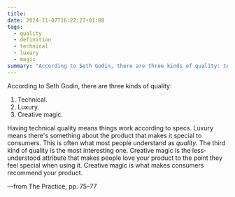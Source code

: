 ```yaml
---
title: 
date: 2024-11-07T16:22:27+01:00
tags:
  - quality
  - definition
  - technical
  - luxury
  - magic
summary: "According to Seth Godin, there are three kinds of quality: technical, luxury, and creative magic."
---
```

According to Seth Godin, there are three kinds of quality:

1. Technical.
2. Luxury.
3. Creative magic.

Having technical quality means things work according to specs. Luxury means there's something about the product that makes it special to consumers. This is often what most people understand as *quality*. The third kind of quality is the most interesting one. Creative magic is the less-understood attribute that makes people love your product to the point they feel special when using it. Creative magic is what makes consumers recommend your product.

—from The Practice, pp. 75–77